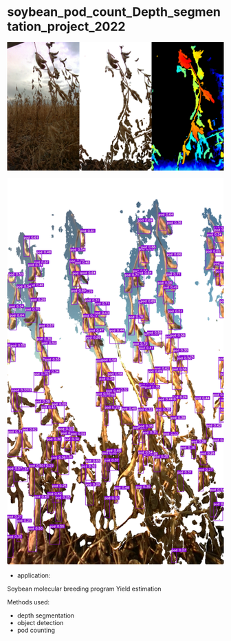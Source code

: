 # soybean_pod_count_Depth_segmentation_project_2022

[![Jithin GitHub banner](mouseRGB.png)](https://github.com/jithin8mathew/soybean_pod_count_Depth_segmenation_project)

[![Jithin GitHub banner](5.png)](https://github.com/jithin8mathew/soybean_pod_count_Depth_segmenation_project)

- application:

Soybean molecular breeding program
Yield estimation

Methods used:
- depth segmentation 
- object detection 
- pod counting 
